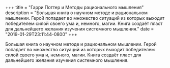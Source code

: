 
+++
title = "Гарри Поттер и Методы рационального мышления"
description = "Большая книга о научном методе и рациональном мышлении. Герой попадает во множество ситуаций из которых выходит победителем силой своего ума и, немного, магии. Книга создаёт пласт для дальнейшего желания изучения системного мышления."
date = "2019-01-29T23:11:44-0800"
+++

Большая книга о научном методе и рациональном мышлении. Герой попадает во множество ситуаций из которых выходит победителем силой своего ума и, немного, магии. Книга создаёт пласт для дальнейшего желания изучения системного мышления.
